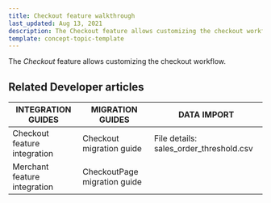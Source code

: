 ```yaml
---
title: Checkout feature walkthrough
last_updated: Aug 13, 2021
description: The Checkout feature allows customizing the checkout workflow.
template: concept-topic-template
---
```


The _Checkout_ feature allows customizing the checkout workflow.

<!--
To learn more about the feature and to find out how end users use it, see [Checkout feature overview](https://documentation.spryker.com/docs/checkout) for business users.
-->

## Related Developer articles

|INTEGRATION GUIDES  | MIGRATION GUIDES | DATA IMPORT |
|---------|---------|---------|
| Checkout feature integration | Checkout migration guide  | File details: sales_order_threshold.csv  |
| Merchant feature integration | CheckoutPage migration guide |   |
